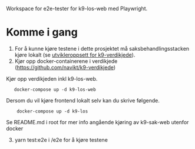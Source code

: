 Workspace for e2e-tester for k9-los-web med Playwright.

# Komme i gang

1.  For å kunne kjøre testene i dette prosjektet må saksbehandlingsstacken kjøre lokalt (se [utvikleroppsett for k9-verdikjede](https://github.com/navikt/k9-verdikjede/tree/master/docs/utvikleroppsett)).
2.  Kjør opp docker-containerene i verdikjede (https://github.com/navikt/k9-verdikjede)

Kjør opp verdikjeden inkl k9-los-web.

```
   docker-compose up -d k9-los-web
```

Dersom du vil kjøre frontend lokalt selv kan du skrive følgende.

```
    docker-compose up -d k9-los
```

Se README.md i root for mer info angående kjøring av k9-sak-web utenfor docker

3. yarn test:e2e i /e2e for å kjøre testene

